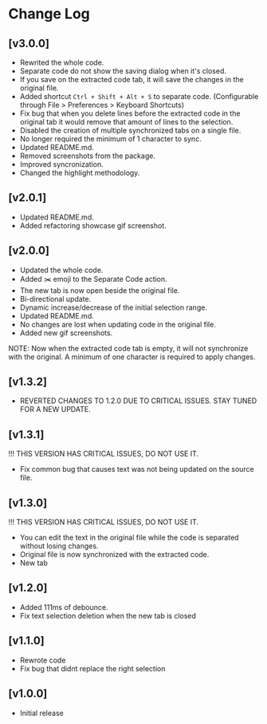 # Change Log

## [v3.0.0]

- Rewrited the whole code.
- Separate code do not show the saving dialog when it's closed.
- If you save on the extracted code tab, it will save the changes in the original file.
- Added shortcut ``Ctrl + Shift + Alt + S`` to separate code. (Configurable through File > Preferences > Keyboard Shortcuts)
- Fix bug that when you delete lines before the extracted code in the original tab it would remove that amount of lines to the selection.
- Disabled the creation of multiple synchronized tabs on a single file.
- No longer required the minimum of 1 character to sync.
- Updated README.md.
- Removed screenshots from the package.
- Improved syncronization.
- Changed the highlight methodology.

## [v2.0.1]

- Updated README.md.
- Added refactoring showcase gif screenshot.

## [v2.0.0]

- Updated the whole code.
- Added ✂️ emoji to the Separate Code action.
- The new tab is now open beside the original file.
- Bi-directional update.
- Dynamic increase/decrease of the initial selection range.
- Updated README.md.
- No changes are lost when updating code in the original file.
- Added new gif screenshots.

NOTE: Now when the extracted code tab is empty, it will not synchronize with the original. A minimum of one character is required to apply changes.

## [v1.3.2]

- REVERTED CHANGES TO 1.2.0 DUE TO CRITICAL ISSUES. STAY TUNED FOR A NEW UPDATE.

## [v1.3.1]

!!! THIS VERSION HAS CRITICAL ISSUES, DO NOT USE IT.

- Fix common bug that causes text was not being updated on the source file.

## [v1.3.0]

!!! THIS VERSION HAS CRITICAL ISSUES, DO NOT USE IT.

- You can edit the text in the original file while the code is separated without losing changes.
- Original file is now synchronized with the extracted code.
- New tab

## [v1.2.0]

- Added 111ms of debounce.
- Fix text selection deletion when the new tab is closed

## [v1.1.0]

- Rewrote code
- Fix bug that didnt replace the right selection

## [v1.0.0]

- Initial release

